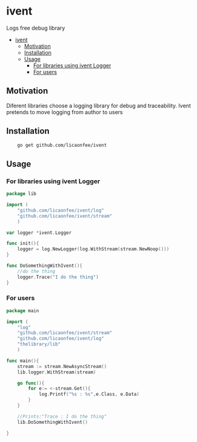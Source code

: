 # ivent

Logs free debug library

- [ivent](#ivent)
  - [Motivation](#Motivation)
  - [Installation](#Installation)
  - [Usage](#Usage)
    - [For libraries using ivent Logger](#For-libraries-using-ivent-Logger)
    - [For users](#For-users)

## Motivation

Diferent libraries choose a logging library for debug and traceability. Ivent pretends to move logging from author to users

## Installation

```bash
    go get github.com/licaonfee/ivent
```

## Usage

### For libraries using ivent Logger

```go
package lib

import (
    "github.com/licaonfee/ivent/log"
    "github.com/licaonfee/ivent/stream"
    )

var logger *ivent.Logger

func init(){
    logger = log.NewLogger(log.WithStream(stream.NewNoop()))
}

func DoSomethingWithIvent(){
    //do the thing
    logger.Trace("I do the thing")
}
```

### For users

```go
package main

import (
    "log"
    "github.com/licaonfee/ivent/stream"
    "github.com/licaonfee/ivent/log"
    "thelibrary/lib"
    )

func main(){
    stream := stream.NewAsyncStream()
    lib.logger.WithStream(stream)

    go func(){
        for e:= <-stream.Get(){
            log.Printf("%s : %s",e.Class, e.Data)
        }
    }

    //Prints:"Trace : I do the thing"
    lib.DoSomethingWithIvent()

}
```
